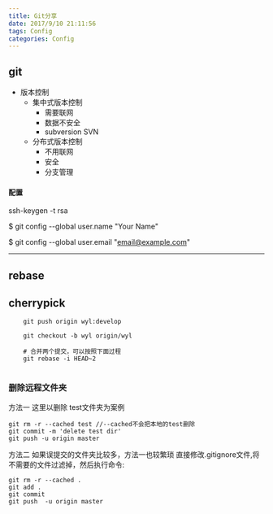 ```yaml
---
title: Git分享
date: 2017/9/10 21:11:56
tags: Config
categories: Config
---
```


## git
* 版本控制
    * 集中式版本控制
       * 需要联网
       * 数据不安全
       * subversion SVN
    * 分布式版本控制
        * 不用联网
        * 安全
        * 分支管理
 
#### 配置   
ssh-keygen -t rsa

$ git config --global user.name "Your Name" 

$ git config --global user.email "email@example.com"

---
## rebase
## cherrypick

```
    git push origin wyl:develop
```

```
    git checkout -b wyl origin/wyl
    
    # 合并两个提交，可以按照下面过程
    git rebase -i HEAD~2
    
```

### 删除远程文件夹
方法一
这里以删除 test文件夹为案例
```
git rm -r --cached test //--cached不会把本地的test删除
git commit -m 'delete test dir'
git push -u origin master
```

方法二
如果误提交的文件夹比较多，方法一也较繁琐
直接修改.gitignore文件,将不需要的文件过滤掉，然后执行命令:

```
git rm -r --cached .
git add .
git commit
git push  -u origin master
```
